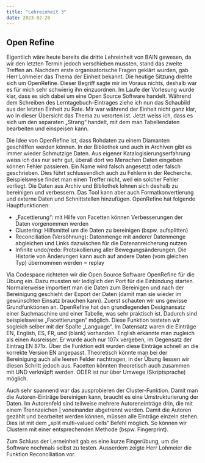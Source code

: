 ```yaml
---
title: "Lehreinheit 3"
date: 2023-02-28
---
```


## Open Refine
Eigentlich wäre heute bereits die dritte Lehreinheit von BAIN gewesen, da wir den letzten Termin jedoch verschieben mussten, stand das zweite Treffen an. Nachdem erste organisatorische Fragen geklärt wurden, gab Herr Lohmeier das Thema der Einheit bekannt. Die heutige Sitzung drehte sich um OpenRefine. Dieser Begriff sagte mir im Voraus nichts, deshalb war es für mich sehr schwierig ihn einzuordnen. Im Laufe der Vorlesung wurde klar, dass es sich dabei um eine Open Source Software handelt. Während dem Schreiben des Lerntagebuch-Eintrages ziehe ich nun das Schaubild aus der letzten Einheit zu Rate. Mir war während der Einheit nicht ganz klar, wo in dieser Übersicht das Thema zu verorten ist. Jetzt weiss ich, dass es sich um den separaten „Strang“ handelt, mit dem man Tabellendaten bearbeiten und einspeisen kann. 

Die Idee von OpenRefine ist, dass Rohdaten zu einem Diamanten geschliffen werden können. In der Bibliothek und auch in Archiven gibt es immer wieder Schmutzige Daten. Aus eigener Katalogisierungserfahrung weiss ich das nur sehr gut, überall dort wo Menschen Daten eingeben können Fehler passieren. Ein Name wird falsch angesetzt oder falsch geschrieben. Dies führt schlussendlich auch zu Fehlern in der Recherche. Beispielsweise findet man einen Treffer nicht, weil ein solcher Fehler vorliegt. Die Daten aus Archiv und Bibliothek lohnen sich deshalb zu bereinigen und verbessern. Das Tool kann aber auch Formatkonvertierung und externe Daten und Schnittstellen hinzufügen. OpenRefine hat folgende Hauptfunktionen: 
* „Facettierung“: mit Hilfe von Facetten können Verbesserungen der Daten vorgenommen werden
* Clustering: Hilfsmittel um die Daten zu bereinigen (bspw. aufsplitten)
* Reconciliation (Versöhnung): Datenmenge mit anderer Datenmenge abgleichen und Links dazwischen für die Datenanreicherung nutzen
* Infinite undo/redo: Protokollierung aller Bewegungsänderungen. Die Historie von Änderungen kann auch auf andere Daten (vom gleichen Typ) übernommen werden = replay

Via Codespace richteten wir die Open Source Software OpenRefine für die Übung ein. Dazu mussten wir lediglich den Port für die Einbindung starten. Normalerweise importiert man die Daten zum Bereinigen und nach der Bereinigung geschieht der Export der Daten (damit man sie wieder im gewünschten Einsatz brauchen kann). Zuerst schauten wir uns gewisse Grundfunktionen an. OpenRefine hat den grundlegenden Designansatz einer Suchmaschine und einer Tabelle, was sehr praktisch ist. Dadurch sind beispielsweise „Facettierungen“ möglich. Diese Funktion testeten wir sogleich selber mit der Spalte „Language“. Im Datensatz waren die Einträge EN, English, ES, FR, und (blank) vorhanden. English erkannte man zugleich als einen Ausreisser. Er wurde auch nur 107x vergeben, im Gegensatz der Eintrag EN 871x. Über die Funktion edit wurden diese Einträge schnell an die korrekte Version EN angepasst. Theoretisch könnte man bei der Bereinigung auch alle leeren Felder nachtragen, in der Übung liessen wir diesen Schritt jedoch aus. Facetten könnten theoretisch auch zusammen mit UND verknüpft werden. ODER ist nur über Umwege (Skriptsprache) möglich. 

Auch sehr spannend war das ausprobieren der Cluster-Funktion. Damit man die Autoren-Einträge bereinigen kann, braucht es eine Umstrukturierung der Daten. Im Autorenfeld sind teilweise mehrere Autoreneinträge drin, die mit einem Trennzeichen | voneinander abgetrennt werden. Damit die Autoren gezählt und bearbeitet werden können, müssen alle Einträge einzeln stehen. Dies ist mit dem „split multi-valued cells“ Befehl möglich. So können wir Clustern mit einer entsprechenden Methode (bspw. Fingerprint). 

Zum Schluss der Lerneinheit gab es eine kurze Fingerübung, um die Software nochmals selbst zu testen. Ausserdem zeigte Herr Lohmeier die Funktion Reconciliation vor. 
